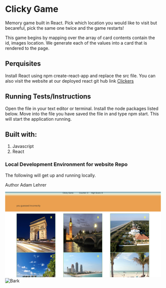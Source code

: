 # Clicky Game
Memory game built in React. Pick which location you would like to visit but becareful, pick the same one twice and the game restarts!

This game begins by mapping over the array of card contents contain the id, images location. We generate each of the values into a card that is rendered to the page. 

## Perquisites
Install React using npm create-react-app and replace the src file. You can also visit the website at our deployed react git hub link <a href="https://adamsl394.github.io/Clickers/">Clickers</a>

## Running Tests/Instructions
Open the file in your text editor or terminal. Install the node packages listed below. Move into the file you have saved the file in and type npm start. This will start the application running.   

## Built with:
<ol>
<li> Javascript
<li> React
</ol>

### Local Development Environment for website Repo
The following will get up and running locally.

Author
Adam Lehrer

![Clicky Game](/assets/clickers.png)
![Bark](/public/assets/images/Main.png)








